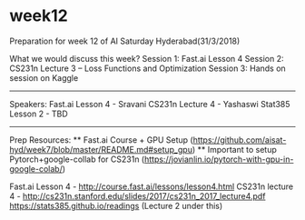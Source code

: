 # week12

Preparation for week 12 of AI Saturday Hyderabad(31/3/2018)

What we would discuss this week?
Session 1: Fast.ai Lesson 4
Session 2: CS231n Lecture 3 – Loss Functions and Optimization
Session 3: Hands on session on Kaggle

-------
Speakers:
Fast.ai Lesson 4 - Sravani
CS231n Lecture 4 - Yashaswi
Stat385 Lesson 2 - TBD

-------
Prep Resources:
** Fast.ai Course + GPU Setup (https://github.com/aisat-hyd/week7/blob/master/README.md#setup_gpu)
** Important to setup Pytorch+google-collab for CS231n (https://jovianlin.io/pytorch-with-gpu-in-google-colab/)

Fast.ai Lesson 4 - http://course.fast.ai/lessons/lesson4.html
CS231n lecture 4 - http://cs231n.stanford.edu/slides/2017/cs231n_2017_lecture4.pdf
https://stats385.github.io/readings (Lecture 2 under this)
